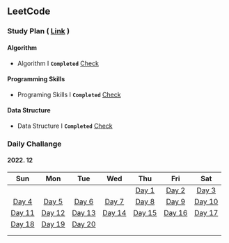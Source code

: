 ## LeetCode



### Study Plan ( [Link](https://leetcode.com/study-plan/) )

#### Algorithm

- Algorithm I **`Completed`** [Check](./Algorithm)

#### Programming Skills

- Programing Skills I **`Completed`** [Check](./ProgrammingSkills)

#### Data Structure

- Data Structure I **`Completed`** [Check](./DataStructure)



### Daily Challange

#### 2022. 12

|                 Sun                  |                  Mon                  |                 Tue                  |                 Wed                  |                  Thu                  |                 Fri                  |                  Sat                  |
| :----------------------------------: | :-----------------------------------: | :----------------------------------: | :----------------------------------: | :-----------------------------------: | :----------------------------------: | :-----------------------------------: |
|                                      |                                       |                                      |                                      | [Day 1](./Problems/leetcode_1704.md)  | [Day 2](./Problems/leetcode_1657.md) |  [Day 3](./Problems/leetcode_451.md)  |
| [Day 4](./Problems/leetcode_2256.md) |  [Day 5](./Problems/leetcode_876.md)  | [Day 6](./Problems/leetcode_328.md)  | [Day 7](./Problems/leetcode_938.md)  |  [Day 8](./Problems/leetcode_872.md)  | [Day 9](./Problems/leetcode_1026.md) | [Day 10](./Problems/leetcode_1339.md) |
| [Day 11](./Problems/leetcode_124.md) |  [Day 12](./Problems/leetcode_70.md)  | [Day 13](./Problems/leetcode_931.md) | [Day 14](./Problems/leetcode_198.md) | [Day 15](./Problems/leetcode_1143.md) | [Day 16](./Problems/leetcode_232.md) | [Day 17](./Problems/leetcode_150.md)  |
| [Day 18](./Problems/leetcode_739.md) | [Day 19](./Problems/leetcode_1971.md) | [Day 20](./Problems/leetcode_841.md) |                                      |                                       |                                      |                                       |
|                                      |                                       |                                      |                                      |                                       |                                      |                                       |
|                                      |                                       |                                      |                                      |                                       |                                      |                                       |

